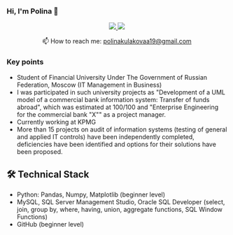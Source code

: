 ### Hi, I'm Polina 👋





<p align='center'>
   <a href="https://wa.me/79229305321">
       <img src="https://img.shields.io/badge/WhatsApp-25D366?style=for-the-badge&logo=whatsapp&logoColor=white"/>
   </a>
   <a href="https://hh.ru/resume/0cd63c6dff094d0de50039ed1f594250557656">
       <img src="https://img.shields.io/badge/Head Hunter-B71C1C?style=for-the-badge&logo=wire&logoColor=white"/>
   </a>
<p align='center'>
   📫 How to reach me: <a href='mailto:polinakulakovaa19@gmail.com'>polinakulakovaa19@gmail.com</a>
</p>


### Key points
*   Student of Financial University Under The Government of
Russian Federation, Moscow (IT Management in Business)
*   I was participated in such university projects as "Development of a UML model of a commercial
bank information system: Transfer of funds abroad", which was estimated at 100/100 and "Enterprise Engineering for the
commercial bank "X"" as a project manager. 
*   Currently working at KPMG 
*   More than 15 projects on audit of information systems (testing of general and applied IT controls) have been independently completed, deficiencies have been identified and options for their solutions have been proposed.

## 🛠 Technical Stack
*   Python: Pandas, Numpy, Matplotlib (beginner level)
*   MySQL, SQL Server Management Studio, Oracle SQL Developer (select, join, group by, where, having, union, aggregate functions, SQL Window Functions)
*   GitHub (beginner level)

